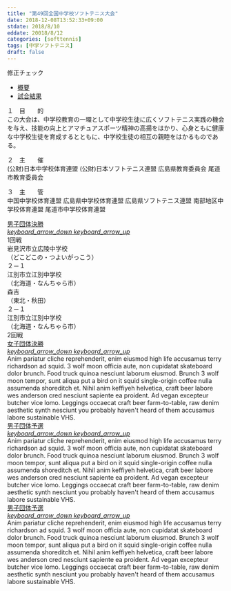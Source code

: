 ```yaml
---
title: "第49回全国中学校ソフトテニス大会"
date: 2018-12-08T13:52:33+09:00
stdate: 2018/8/10
eddate: 20018/8/12
categories: [softtennis]
tags: [中学ソフトテニス]
draft: false
---
```


<div class="bd-content mb-5">
    <p>修正チェック</p>
    <!-- <div class="bd-example bd-example-tabs"> -->
    <ul class="nav nav-justified nav-tabs" id="myTab" role="tablist">
        <li class="nav-item">
            <a aria-controls="home" aria-selected="true" class="active nav-link show" data-toggle="tab"
                href="#home" id="home-tab" role="tab">概要</a>
        </li>
        <li class="nav-item">
            <a aria-controls="profile" aria-selected="false" class="nav-link" data-toggle="tab"
                href="#profile" id="profile-tab" role="tab">試合結果</a>
        </li>
    </ul>
    <div class="tab-content" id="myTabContent">
        <div aria-labelledby="home-tab" class="tab-pane active fade show" id="home" role="tabpanel">
            <p>１　目　　的<br>
                この大会は、中学校教育の一環として中学校生徒に広くソフトテニス実践の機会を与え、技能の向上とアマチュアスポーツ精神の高揚をはかり、心身ともに健康な中学校生徒を育成するとともに、中学校生徒の相互の親睦をはかるものである。</p>
            <p>２　主　　催<br>
                (公財)日本中学校体育連盟 (公財)日本ソフトテニス連盟 広島県教育委員会 尾道市教育委員会</p>
            <p>３　主　　管<br>
                中国中学校体育連盟 広島県中学校体育連盟 広島県ソフトテニス連盟 南部地区中学校体育連盟 尾道市中学校体育連盟</p>
        </div>
        <div aria-labelledby="profile-tab" class="tab-pane fade" id="profile" role="tabpanel">
            <!-- <div class="bd-example"> -->
            <div class="list-group" id="accordionOne">
                <div class="expansion-panel list-group-item">
                    <a aria-controls="collapseOne" aria-expanded="false" class="expansion-panel-toggler collapsed"
                        data-toggle="collapse" href="#collapseOne" id="headingOne">
                        男子団体決勝
                        <div class="expansion-panel-icon ml-3 text-black-secondary">
                            <i class="collapsed-show material-icons">keyboard_arrow_down</i>
                            <i class="collapsed-hide material-icons">keyboard_arrow_up</i>
                        </div>
                    </a>
                    <div aria-labelledby="headingOne" class="collapse" data-parent="#accordionOne"
                        id="collapseOne">
                        <div class="expansion-panel-body">
                            <!-- <div class="container"> -->
                            <div class="row border bg-success text-white">
                                <div class="col text-center">1回戦</div>
                            </div>
                            <div class="row border-bottom">
                                <div class="col px-1 text-center">
                                    岩見沢市立広陵中学校<br>（どこどこの・つよいがっこう）
                                </div>
                                <div class="col-2 px-1 text-center">
                                    ２－１
                                </div>
                                <div class="col px-1 text-center">
                                    江別市立江別中学校<br>（北海道・なんちゃら市）
                                </div>
                            </div>
                            <div class="row border-bottom">
                                <div class="col px-1 text-center">
                                    森吉<br>（東北・秋田）
                                </div>
                                <div class="col-2 px-1 text-center">
                                    ２－１
                                </div>
                                <div class="col px-1 text-center">
                                    江別市立江別中学校<br>（北海道・なんちゃら市）
                                </div>
                            </div>
                            <div class="row border bg-success text-white">
                                <div class="col text-center">2回戦</div>
                            </div>
                            <!-- </div> -->
                        </div>
                    </div>
                </div>
                <div class="expansion-panel list-group-item">
                    <a aria-controls="collapseTwo" aria-expanded="false" class="expansion-panel-toggler collapsed"
                        data-toggle="collapse" href="#collapseTwo" id="headingTwo">
                        女子団体決勝
                        <div class="expansion-panel-icon ml-3 text-black-secondary">
                            <i class="collapsed-show material-icons">keyboard_arrow_down</i>
                            <i class="collapsed-hide material-icons">keyboard_arrow_up</i>
                        </div>
                    </a>
                    <div aria-labelledby="headingTwo" class="collapse" data-parent="#accordionOne"
                        id="collapseTwo">
                        <div class="expansion-panel-body">
                            Anim pariatur cliche reprehenderit, enim eiusmod high life accusamus
                            terry richardson ad squid. 3 wolf moon
                            officia aute, non cupidatat skateboard dolor brunch. Food truck quinoa
                            nesciunt laborum eiusmod. Brunch 3
                            wolf moon tempor, sunt aliqua put a bird on it squid single-origin
                            coffee nulla assumenda shoreditch et.
                            Nihil anim keffiyeh helvetica, craft beer labore wes anderson cred
                            nesciunt sapiente ea proident. Ad vegan
                            excepteur butcher vice lomo. Leggings occaecat craft beer
                            farm-to-table, raw denim aesthetic synth nesciunt
                            you probably haven't heard of them accusamus labore sustainable VHS.
                        </div>
                    </div>
                </div>
                <div class="expansion-panel list-group-item">
                    <a aria-controls="collapseThree" aria-expanded="false" class="expansion-panel-toggler collapsed"
                        data-toggle="collapse" href="#collapseThree" id="headingThree">
                        男子団体予選
                        <div class="expansion-panel-icon ml-3 text-black-secondary">
                            <i class="collapsed-show material-icons">keyboard_arrow_down</i>
                            <i class="collapsed-hide material-icons">keyboard_arrow_up</i>
                        </div>
                    </a>
                    <div aria-labelledby="headingThree" class="collapse" data-parent="#accordionOne"
                        id="collapseThree">
                        <div class="expansion-panel-body">
                            Anim pariatur cliche reprehenderit, enim eiusmod high life accusamus
                            terry richardson ad squid. 3 wolf moon
                            officia aute, non cupidatat skateboard dolor brunch. Food truck quinoa
                            nesciunt laborum eiusmod. Brunch 3
                            wolf moon tempor, sunt aliqua put a bird on it squid single-origin
                            coffee nulla assumenda shoreditch et.
                            Nihil anim keffiyeh helvetica, craft beer labore wes anderson cred
                            nesciunt sapiente ea proident. Ad vegan
                            excepteur butcher vice lomo. Leggings occaecat craft beer
                            farm-to-table, raw denim aesthetic synth nesciunt
                            you probably haven't heard of them accusamus labore sustainable VHS.
                        </div>
                    </div>
                </div>
                <div class="expansion-panel list-group-item">
                    <a aria-controls="collapseFour" aria-expanded="false" class="expansion-panel-toggler collapsed"
                        data-toggle="collapse" href="#collapseFour" id="headingFour">
                        男子団体予選
                        <div class="expansion-panel-icon ml-3 text-black-secondary">
                            <i class="collapsed-show material-icons">keyboard_arrow_down</i>
                            <i class="collapsed-hide material-icons">keyboard_arrow_up</i>
                        </div>
                    </a>
                    <div aria-labelledby="headingFour" class="collapse" data-parent="#accordionOne"
                        id="collapseFour">
                        <div class="expansion-panel-body">
                            Anim pariatur cliche reprehenderit, enim eiusmod high life accusamus
                            terry richardson ad squid. 3 wolf moon
                            officia aute, non cupidatat skateboard dolor brunch. Food truck quinoa
                            nesciunt laborum eiusmod. Brunch 3
                            wolf moon tempor, sunt aliqua put a bird on it squid single-origin
                            coffee nulla assumenda shoreditch et.
                            Nihil anim keffiyeh helvetica, craft beer labore wes anderson cred
                            nesciunt sapiente ea proident. Ad vegan
                            excepteur butcher vice lomo. Leggings occaecat craft beer
                            farm-to-table, raw denim aesthetic synth nesciunt
                            you probably haven't heard of them accusamus labore sustainable VHS.
                        </div>
                    </div>
                </div>
            </div>
            <!-- </div> -->
        </div>
    </div>
</div>